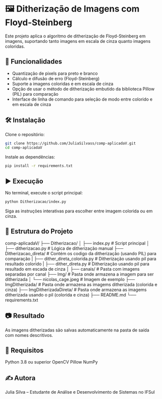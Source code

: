# 🖼️ Ditherização de Imagens com Floyd-Steinberg

Este projeto aplica o algoritmo de ditherização de Floyd-Steinberg em imagens, suportando tanto imagens em escala de cinza quanto imagens coloridas.

## 📌 Funcionalidades

- Quantização de pixels para preto e branco
- Cálculo e difusão de erro (Floyd-Steinberg)
- Suporte a imagens coloridas e em escala de cinza
- Opção de usar o método de ditherização embutido da biblioteca Pillow (PIL) para comparação
- Interface de linha de comando para seleção de modo entre colorido e em escala de cinza

## 🛠️ Instalação

Clone o repositório:

```bash
git clone https://github.com/JuliaSilvass/comp-aplicadaV.git
cd comp-aplicadaV
```

Instale as dependências:
```bash
pip install -r requirements.txt
```

## ▶️ Execução

No terminal, execute o script principal:

```bash
python Ditherizacao/index.py
```
Siga as instruções interativas para escolher entre imagem colorida ou em cinza.

## 📁 Estrutura do Projeto

comp-aplicadaV/
├── Ditherizacao/
│   ├── index.py                           # Script principal 
│   ├── ditherizacao.py                    # Lógica de ditherização manual
├── Ditherizacao_direta/                   # Contém os codigo da ditherização (usando PIL) para comparação
|   ├── dither_direta_colorida.py          # Ditherização usando pil para resultado colorido
|   ├── dither_direta.py                   # Ditherização usando pil para resultado em escada de cinza
│   ├── canais/                            # Pasta com imagens separadas por canal
├── Img/                                   # Pasta onde armazena a imagem para ser ditherizada
│   └── nicolas_cage.jpeg                  # Imagem de exemplo
├── ImgDitherizada/                        # Pasta onde armazena as imagems ditherizada (colorida e cinza)
├── ImgDitherizadaDireta/                  # Pasta onde armazena as imagems ditherizada usando o pil (colorida e cinza)
├── README.md
└── requirements.txt

## 📷 Resultado
As imagens ditherizadas são salvas automaticamente na pasta de saída com nomes descritivos.

## 📌 Requisitos

Python 3.8 ou superior
OpenCV
Pillow
NumPy

## ✍️ Autora
Julia Silva – Estudante de Análise e Desenvolvimento de Sistemas no IFSul